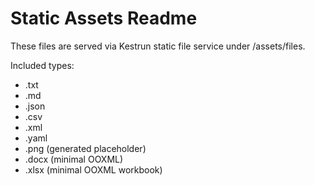 # Static Assets Readme

These files are served via Kestrun static file service under /assets/files.

Included types:

- .txt
- .md
- .json
- .csv
- .xml
- .yaml
- .png (generated placeholder)
- .docx (minimal OOXML)
- .xlsx (minimal OOXML workbook)
